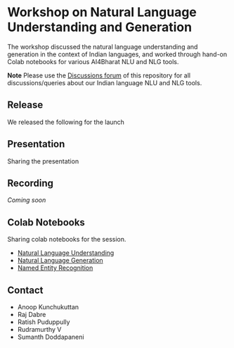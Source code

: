 # Workshop on Natural Language Understanding and Generation

The workshop discussed the natural language understanding and generation in the context of Indian languages, and worked through hand-on Colab notebooks for various AI4Bharat NLU and NLG tools. 

**Note** Please use the [Discussions forum](https://github.com/AI4Bharat/workshop-nlg-nlu-2022/discussions) of this repository for all discussions/queries about our Indian language NLU and NLG tools.


## Release 

We released the following for the launch

## Presentation

Sharing the presentation 

## Recording 

_Coming soon_

## Colab Notebooks

Sharing colab notebooks for the session. 

- [Natural Language Understanding](https://colab.research.google.com/drive/1nBTATMReFugH-w1glMaJ5Jsi8PhmtrDl?usp=sharing)
- [Natural Language Generation](https://colab.research.google.com/drive/13Gj7bAhR2HIdgSXEzp8fu4xwqrKsEYaa?usp=sharing)
- [Named Entity Recognition](https://colab.research.google.com/drive/1sYa-PDdZQ_c9SzUgnhyb3Fl7j96QBCS8?usp=sharing)

## Contact

- Anoop Kunchukuttan
- Raj Dabre
- Ratish Puduppully
- Rudramurthy V 
- Sumanth Doddapaneni

